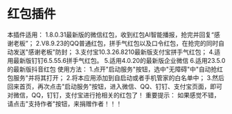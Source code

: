 # 红包插件
本插件适用： 
1.8.0.31最新版的微信红包，收到红包AI智能播报，抢完并回复“感谢老板”； 
2.V8.9.23的QQ普通红包，拼手气红包以及口令红包，在抢完的同时自动发送"感谢老板"防封； 
3.支付宝10.3.26.8210最新版支付宝拼手气红包； 
4.适用最新版钉钉6.5.55.6拼手气红包。 
5.适用4.0.20的最新版企业微信 6.适用23.5.0的最新版抖音红包
使用方法：
1.点开"启动服务"按钮，选中"无障碍"中"自动抢红包服务"并将其打开；
2.将本应用添加到自启动或者手机管家的白名单中；
3.然后回来首页，再次点击"启动服务"按钮，进入微信、QQ、钉钉、支付宝页面，即可对微信，QQ，钉钉，支付宝进行抢相关的红包了！
重要提示：
如果感觉不错，请点击"支持作者"按钮，来捐赠作者！！！
